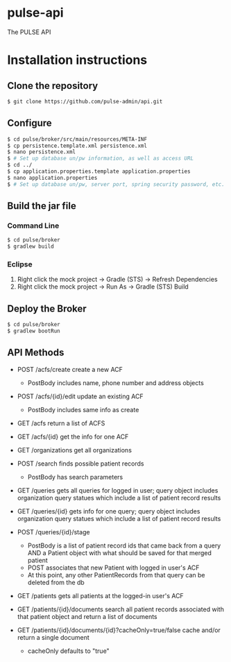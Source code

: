 # pulse-api

The PULSE API

# Installation instructions

## Clone the repository

```sh
$ git clone https://github.com/pulse-admin/api.git
```

## Configure

```sh
$ cd pulse/broker/src/main/resources/META-INF
$ cp persistence.template.xml persistence.xml
$ nano persistence.xml
$ # Set up database un/pw information, as well as access URL
$ cd ../
$ cp application.properties.template application.properties
$ nano application.properties
$ # Set up database un/pw, server port, spring security password, etc.
```

## Build the jar file

### Command Line

```sh
$ cd pulse/broker
$ gradlew build
```

### Eclipse
1. Right click the mock project -> Gradle (STS) -> Refresh Dependencies
2. Right click the mock project -> Run As -> Gradle (STS) Build

## Deploy the Broker

```sh
$ cd pulse/broker
$ gradlew bootRun
```

## API Methods 
- POST /acfs/create  create a new ACF
	* PostBody includes name, phone number and address objects

- POST /acfs/{id}/edit  update an existing ACF
	* PostBody includes same info as create

- GET /acfs return a list of ACFS
- GET /acfs/{id} get the info for one ACF

- GET /organizations get all organizations

- POST /search finds possible patient records
	* PostBody has search parameters

- GET /queries gets all queries for logged in user; query object includes organization query statues which include a list of patient record results
- GET /queries/{id} gets info for one query; query object includes organization query statues which include a list of patient record results
- POST /queries/{id}/stage
	* PostBody is a list of patient record ids that came back from a query AND a Patient object with what should be saved for that merged patient
	* POST associates that new Patient with logged in user's ACF
	* At this point, any other PatientRecords from that query can be deleted from the db
			
- GET /patients gets all patients at the logged-in user's ACF
- GET /patients/{id}/documents search all patient records associated with that patient object and return a list of documents
- GET /patients/{id}/documents/{id}?cacheOnly=true/false cache and/or return a single document
	* cacheOnly defaults to "true"
